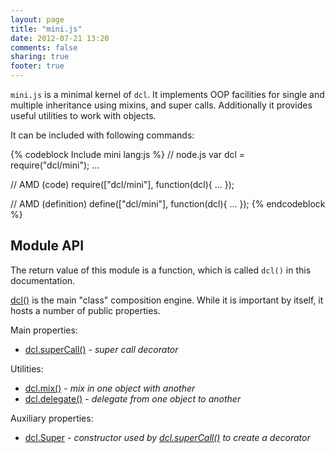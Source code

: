 ```yaml
---
layout: page
title: "mini.js"
date: 2012-07-21 13:20
comments: false
sharing: true
footer: true
---
```


`mini.js` is a minimal kernel of `dcl`. It implements OOP facilities for single and
multiple inheritance using mixins, and super calls. Additionally it provides useful
utilities to work with objects.

It can be included with following commands:

{% codeblock Include mini lang:js %}
// node.js
var dcl = require("dcl/mini");
...

// AMD (code)
require(["dcl/mini"], function(dcl){
  ...
});

// AMD (definition)
define(["dcl/mini"], function(dcl){
  ...
});
{% endcodeblock %}

## Module API

The return value of this module is a function, which is called `dcl()` in this documentation.

[dcl()](/docs/mini_js/dcl) is the main "class" composition engine. While it is important by itself, it hosts a number of
public properties.

Main properties:

* [dcl.superCall()](/docs/mini_js/supercall) - *super call decorator*

Utilities:

* [dcl.mix()](/docs/mini_js/mix) - *mix in one object with another*
* [dcl.delegate()](/docs/mini_js/delegate) - *delegate from one object to another*

Auxiliary properties:

* [dcl.Super](/docs/mini_js/super) - *constructor used by [dcl.superCall()](/docs/mini_js/supercall)
  to create a decorator*
